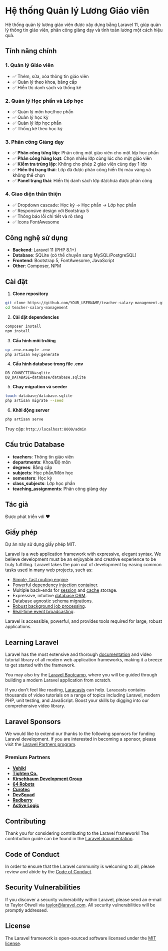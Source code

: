 # Hệ thống Quản lý Lương Giáo viên

Hệ thống quản lý lương giáo viên được xây dựng bằng Laravel 11, giúp quản lý thông tin giáo viên, phân công giảng dạy và tính toán lương một cách hiệu quả.

## Tính năng chính

### 1. Quản lý Giáo viên
- ✅ Thêm, sửa, xóa thông tin giáo viên
- ✅ Quản lý theo khoa, bằng cấp
- ✅ Hiển thị danh sách và thống kê

### 2. Quản lý Học phần và Lớp học
- ✅ Quản lý môn học/học phần
- ✅ Quản lý học kỳ
- ✅ Quản lý lớp học phần
- ✅ Thống kê theo học kỳ

### 3. Phân công Giảng dạy
- ✅ **Phân công từng lớp**: Phân công một giáo viên cho một lớp học phần
- ✅ **Phân công hàng loạt**: Chọn nhiều lớp cùng lúc cho một giáo viên
- ✅ **Kiểm tra trùng lặp**: Không cho phép 2 giáo viên cùng dạy 1 lớp
- ✅ **Hiển thị trạng thái**: Lớp đã được phân công hiển thị màu vàng và không thể chọn
- ✅ **Panel trạng thái**: Hiển thị danh sách lớp đã/chưa được phân công

### 4. Giao diện thân thiện
- ✅ Dropdown cascade: Học kỳ → Học phần → Lớp học phần
- ✅ Responsive design với Bootstrap 5
- ✅ Thông báo lỗi chi tiết và rõ ràng
- ✅ Icons FontAwesome

## Công nghệ sử dụng

- **Backend**: Laravel 11 (PHP 8.1+)
- **Database**: SQLite (có thể chuyển sang MySQL/PostgreSQL)
- **Frontend**: Bootstrap 5, FontAwesome, JavaScript
- **Other**: Composer, NPM

## Cài đặt

1. **Clone repository**
```bash
git clone https://github.com/YOUR_USERNAME/teacher-salary-management.git
cd teacher-salary-management
```

2. **Cài đặt dependencies**
```bash
composer install
npm install
```

3. **Cấu hình môi trường**
```bash
cp .env.example .env
php artisan key:generate
```

4. **Cấu hình database trong file .env**
```
DB_CONNECTION=sqlite
DB_DATABASE=database/database.sqlite
```

5. **Chạy migration và seeder**
```bash
touch database/database.sqlite
php artisan migrate --seed
```

6. **Khởi động server**
```bash
php artisan serve
```

Truy cập: `http://localhost:8000/admin`

## Cấu trúc Database

- **teachers**: Thông tin giáo viên
- **departments**: Khoa/Bộ môn
- **degrees**: Bằng cấp
- **subjects**: Học phần/Môn học
- **semesters**: Học kỳ
- **class_subjects**: Lớp học phần
- **teaching_assignments**: Phân công giảng dạy

## Tác giả

Được phát triển với ❤️

## Giấy phép

Dự án này sử dụng giấy phép MIT.

Laravel is a web application framework with expressive, elegant syntax. We believe development must be an enjoyable and creative experience to be truly fulfilling. Laravel takes the pain out of development by easing common tasks used in many web projects, such as:

- [Simple, fast routing engine](https://laravel.com/docs/routing).
- [Powerful dependency injection container](https://laravel.com/docs/container).
- Multiple back-ends for [session](https://laravel.com/docs/session) and [cache](https://laravel.com/docs/cache) storage.
- Expressive, intuitive [database ORM](https://laravel.com/docs/eloquent).
- Database agnostic [schema migrations](https://laravel.com/docs/migrations).
- [Robust background job processing](https://laravel.com/docs/queues).
- [Real-time event broadcasting](https://laravel.com/docs/broadcasting).

Laravel is accessible, powerful, and provides tools required for large, robust applications.

## Learning Laravel

Laravel has the most extensive and thorough [documentation](https://laravel.com/docs) and video tutorial library of all modern web application frameworks, making it a breeze to get started with the framework.

You may also try the [Laravel Bootcamp](https://bootcamp.laravel.com), where you will be guided through building a modern Laravel application from scratch.

If you don't feel like reading, [Laracasts](https://laracasts.com) can help. Laracasts contains thousands of video tutorials on a range of topics including Laravel, modern PHP, unit testing, and JavaScript. Boost your skills by digging into our comprehensive video library.

## Laravel Sponsors

We would like to extend our thanks to the following sponsors for funding Laravel development. If you are interested in becoming a sponsor, please visit the [Laravel Partners program](https://partners.laravel.com).

### Premium Partners

- **[Vehikl](https://vehikl.com)**
- **[Tighten Co.](https://tighten.co)**
- **[Kirschbaum Development Group](https://kirschbaumdevelopment.com)**
- **[64 Robots](https://64robots.com)**
- **[Curotec](https://www.curotec.com/services/technologies/laravel)**
- **[DevSquad](https://devsquad.com/hire-laravel-developers)**
- **[Redberry](https://redberry.international/laravel-development)**
- **[Active Logic](https://activelogic.com)**

## Contributing

Thank you for considering contributing to the Laravel framework! The contribution guide can be found in the [Laravel documentation](https://laravel.com/docs/contributions).

## Code of Conduct

In order to ensure that the Laravel community is welcoming to all, please review and abide by the [Code of Conduct](https://laravel.com/docs/contributions#code-of-conduct).

## Security Vulnerabilities

If you discover a security vulnerability within Laravel, please send an e-mail to Taylor Otwell via [taylor@laravel.com](mailto:taylor@laravel.com). All security vulnerabilities will be promptly addressed.

## License

The Laravel framework is open-sourced software licensed under the [MIT license](https://opensource.org/licenses/MIT).
